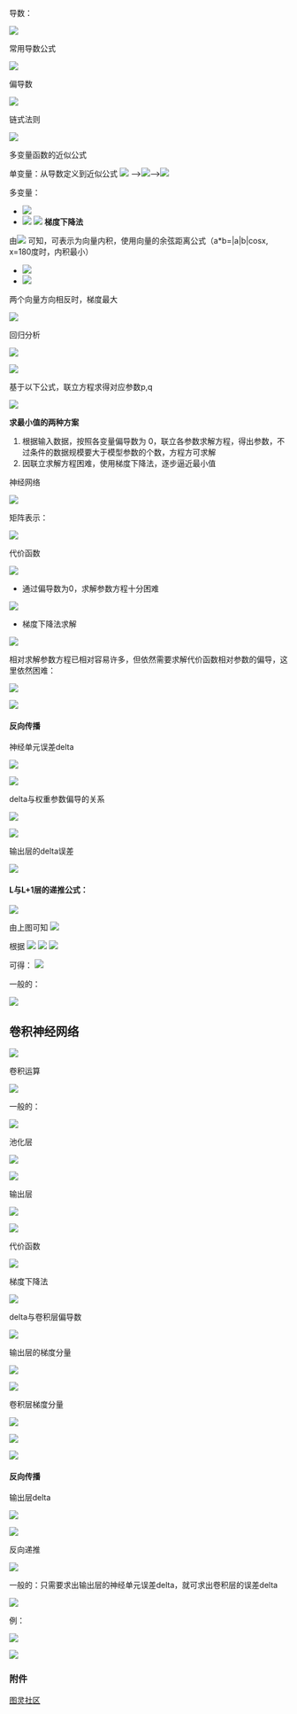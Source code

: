 
导数：

![](attachments/Pasted%20image%2020240425100735.png)
  
常用导数公式

![](attachments/Pasted%20image%2020240425100835.png)

偏导数

![](attachments/Pasted%20image%2020240425101017.png)

链式法则

![](attachments/Pasted%20image%2020240425101130.png)

多变量函数的近似公式

单变量：从导数定义到近似公式
![](attachments/Pasted%20image%2020240718155853.png)
-->![](attachments/Pasted%20image%2020240718161901.png)-->![](attachments/Pasted%20image%2020240718161931.png)

多变量：
- ![](attachments/Pasted%20image%2020240425101330.png)
- ![](attachments/Pasted%20image%2020240718162022.png)
![](attachments/20240718155731.jpg)
**梯度下降法**

由![](attachments/Pasted%20image%2020240718162300.png)
可知，可表示为向量内积，使用向量的余弦距离公式（a*b=|a|b|cosx, x=180度时，内积最小）
- ![](attachments/Pasted%20image%2020240718162514.png)
- ![](attachments/Pasted%20image%2020240425101500.png)

两个向量方向相反时，梯度最大

![](attachments/Pasted%20image%2020240425101520.png)

回归分析

![](attachments/Pasted%20image%2020240425102139.png)

![](attachments/Pasted%20image%2020240425102127.png)

基于以下公式，联立方程求得对应参数p,q

![](attachments/Pasted%20image%2020240425102212.png)

**求最小值的两种方案**
1. 根据输入数据，按照各变量偏导数为 0，联立各参数求解方程，得出参数，不过条件的数据规模要大于模型参数的个数，方程方可求解
2. 因联立求解方程困难，使用梯度下降法，逐步逼近最小值

神经网络

![](attachments/Pasted%20image%2020240425103134.png)

矩阵表示：

![](attachments/Pasted%20image%2020240506191116.png)

代价函数

![](attachments/20240425103715.jpg)
- 通过偏导数为0，求解参数方程十分困难

![](attachments/Pasted%20image%2020240425103222.png)

- 梯度下降法求解

![](attachments/Pasted%20image%2020240425103409.png)

相对求解参数方程已相对容易许多，但依然需要求解代价函数相对参数的偏导，这里依然困难：

![](attachments/Pasted%20image%2020240425103600.png)

![](attachments/20240425104023.jpg)


#### 反向传播
神经单元误差delta

![](attachments/Pasted%20image%2020240425104140.png)

![](attachments/20240425104213.jpg)

delta与权重参数偏导的关系

![](attachments/20240425104349.jpg)

![](attachments/Pasted%20image%2020240425104722.png)

输出层的delta误差

![](attachments/Pasted%20image%2020240425104839.png)

#### L与L+1层的递推公式：

![](attachments/20240606172500.jpg)

由上图可知
![](attachments/Pasted%20image%2020240606172518.png)

根据 ![](attachments/Pasted%20image%2020240606172741.png)  ![](attachments/Pasted%20image%2020240606172756.png)  ![](attachments/Pasted%20image%2020240606172805.png)

可得： ![](attachments/Pasted%20image%2020240606172640.png)

一般的：

![](attachments/Pasted%20image%2020240425104946.png)

## 卷积神经网络

![](attachments/20240425105321.jpg)

卷积运算

![](attachments/20240425105631.jpg)

一般的：

![](attachments/Pasted%20image%2020240425110941.png)

池化层

![](attachments/20240425110049.jpg)

![](attachments/Pasted%20image%2020240425111007.png)

输出层

![](attachments/20240425110128.jpg)

![](attachments/Pasted%20image%2020240425111024.png)

代价函数

![](attachments/Pasted%20image%2020240425110307.png)

梯度下降法

![](attachments/Pasted%20image%2020240425111230.png)

delta与卷积层偏导数

![](attachments/20240425111525.jpg)

输出层的梯度分量

![](attachments/Pasted%20image%2020240425111715.png)

![](attachments/Pasted%20image%2020240425112141.png)

卷积层梯度分量

![](attachments/20240425112043.jpg)

![](attachments/Pasted%20image%2020240425112222.png)

![](attachments/Pasted%20image%2020240425112229.png)

#### 反向传播

输出层delta

![](attachments/Pasted%20image%2020240425112501.png)

![](attachments/Pasted%20image%2020240425112347.png)

反向递推

![](attachments/20240425112553.jpg)

一般的：只需要求出输出层的神经单元误差delta，就可求出卷积层的误差delta

![](attachments/Pasted%20image%2020240425112803.png)

例：

![](attachments/Pasted%20image%2020240425113138.png)

![](attachments/20240425113008.jpg)

### 附件

[图灵社区](http://www.ituring.com.cn/book/2593)